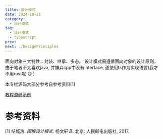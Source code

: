 ```yaml
---
title: 设计模式
date: 2024-10-21
category:
  - 设计模式
tag:
  - 设计模式
  - typescript
prev:
next: ./DesignPrinciples
---
```


面向对象三大特性：封装、继承、多态。 设计模式需遵循面向对象的设计原则，由于笔者不太喜欢java, 并嫌弃cpp中没有interface, 遂使用ts作为实现语言(我才不用rust呢 :smiley: )

<!-- more -->

本专栏源码大部分参考自参考资料[1]

[教程源码示例](https://github.com/King-sj/DesignPatterns)

# 参考资料
[1] 结城浩. *图解设计模式*. 杨文轩译. 北京: 人民邮电出版社, 2017.
